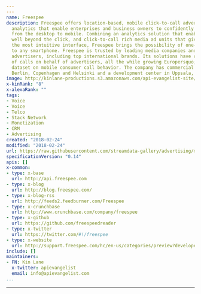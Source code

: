 ```yaml
---
---
name: Freespee
description: Freespee offers location-based, mobile click-to-call advertising and
  analytics that enable enterprises and business owners to confidently shift ad spend
  from the desktop to mobile. Combining an analytics solution that enables insights
  well beyond the click, and click-to-call rich media ad units that gives consumers
  the most intuitive interface, Freespee brings the possibility of one-click conversion
  to any smartphone. Freespee is trusted by leading media companies and by 35,000+
  advertisers, including top international brands. Its solutions have connected millions
  of calls on behalf of advertisers, all the while growing Europersquo;s most comprehensive
  dataset on mobile consumer call behavior. The company has commercial offices in
  Berlin, Copenhagen and Helsinki and a development center in Uppsala, Sweden.
image: http://kinlane-productions.s3.amazonaws.com/api-evangelist-site/company/1061_logo.png
x-kinRank: "8"
x-alexaRank: ""
tags:
- Voice
- Voice
- Telco
- Stack Network
- Monetization
- CRM
- Advertising
created: "2018-02-24"
modified: "2018-02-24"
url: https://raw.githubusercontent.com/streamdata-gallery/advertising/master/_listings/freespee/apis.yaml
specificationVersion: "0.14"
apis: []
x-common:
- type: x-base
  url: http://api.freespee.com
- type: x-blog
  url: http://blog.freespee.com/
- type: x-blog-rss
  url: http://feeds2.feedburner.com/Freespee
- type: x-crunchbase
  url: http://www.crunchbase.com/company/freespee
- type: x-github
  url: https://github.com/freespeedreader
- type: x-twitter
  url: https://twitter.com/#!/freespee
- type: x-website
  url: http://support.freespee.com/hc/en-us/categories/preview?developers
include: []
maintainers:
- FN: Kin Lane
  x-twitter: apievangelist
  email: info@apievangelist.com
...
```


---